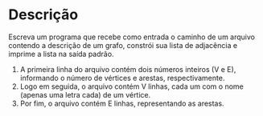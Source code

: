 # Descrição

Escreva um programa que recebe como entrada o caminho de um arquivo contendo a descrição de um grafo, constrói sua lista de adjacência e imprime a lista na saída padrão.

1. A primeira linha do arquivo contém dois números inteiros (V e E), informando o número de vértices e arestas, respectivamente.
2. Logo em seguida, o arquivo contém V linhas, cada um com o nome (apenas uma letra cada) de um vértice.
3. Por fim, o arquivo contém E linhas, representando as arestas.
